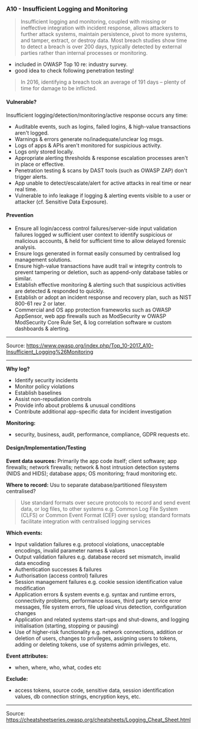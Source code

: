 ### A10 - Insufficient Logging and Monitoring
>Insufficient logging and monitoring, coupled with missing or ineffective integration with incident response, allows attackers to further attack systems, maintain persistence, pivot to more systems, and tamper, extract, or destroy data. Most breach studies show time to detect a breach is over 200 days, typically detected by external parties rather than internal processes or monitoring.

- included in OWASP Top 10 re: industry survey.
- good idea to check following penetration testing!
>In 2016, identifying a breach took an average of 191 days – plenty of time for damage to be inflicted.

#### Vulnerable?
Insufficient logging/detection/monitoring/active response occurs any time:

- Auditable events, such as logins, failed logins, & high-value transactions aren't logged.
- Warnings & errors generate no/inadequate/unclear log msgs.
- Logs of apps & APIs aren't monitored for suspicious activity.
- Logs only stored locally.
- Appropriate alerting thresholds & response escalation processes aren't in place or effective.
- Penetration testing & scans by DAST tools (such as OWASP ZAP) don't trigger alerts.
- App unable to detect/escalate/alert for active attacks in real time or near real time.
- Vulnerable to info leakage if logging & alerting events visible to a user or attacker (cf. Sensitive Data Exposure).

#### Prevention
- Ensure all login/access control failures/server-side input validation failures logged w sufficient user context to identify suspicious or malicious accounts, & held for sufficient time to allow delayed forensic analysis.
- Ensure logs generated in format easily consumed by centralised log management solutions.
- Ensure high-value transactions have audit trail w integrity controls to prevent tampering or deletion, such as append-only database tables or similar.
- Establish effective monitoring & alerting such that suspicious activities are detected & responded to quickly.
- Establish or adopt an incident response and recovery plan, such as NIST 800-61 rev 2 or later.
- Commercial and OS app protection frameworks such as OWASP AppSensor, web app firewalls such as ModSecurity w OWASP ModSecurity Core Rule Set, & log correlation software w custom dashboards & alerting.

___
Source: https://www.owasp.org/index.php/Top_10-2017_A10-Insufficient_Logging%26Monitoring
___

**Why log?**
- Identify security incidents
- Monitor policy violations
- Establish baselines
- Assist non-repudiation controls
- Provide info about problems & unusual conditions
- Contribute additional app-specific data for incident investigation

**Monitoring:**
- security, business, audit, performance, compliance, GDPR requests etc.

#### Design/Implementation/Testing

**Event data sources:**
Primarily the app code itself; client software; app firewalls; network firewalls; network & host intrusion detection systems (NIDS and HIDS); database apps; OS monitoring; fraud monitoring etc.

**Where to record:**
Usu to separate database/partitioned filesystem
centralised?
>Use standard formats over secure protocols to record and send event data, or log files, to other systems e.g. Common Log File System (CLFS) or Common Event Format (CEF) over syslog; standard formats facilitate integration with centralised logging services

**Which events:**
- Input validation failures e.g. protocol violations, unacceptable encodings, invalid parameter names & values
- Output validation failures e.g. database record set mismatch, invalid data encoding
- Authentication successes & failures
- Authorisation (access control) failures
- Session management failures e.g. cookie session identification value modification
- Application errors & system events e.g. syntax and runtime errors, connectivity problems, performance issues, third party service error messages, file system errors, file upload virus detection, configuration changes
- Application and related systems start-ups and shut-downs, and logging initialisation (starting, stopping or pausing)
- Use of higher-risk functionality e.g. network connections, addition or deletion of users, changes to privileges, assigning users to tokens, adding or deleting tokens, use of systems admin privileges, etc.

**Event attributes:**
- when, where, who, what, codes etc

**Exclude:**
- access tokens, source code, sensitive data, session identification values, db connection strings, encryption keys, etc.

---

Source: https://cheatsheetseries.owasp.org/cheatsheets/Logging_Cheat_Sheet.html

